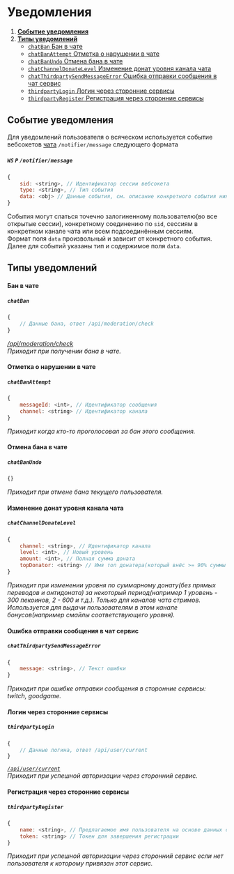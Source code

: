 Уведомления
===========
1. [**Событие уведомления**](#Событие-уведомления)
2. [**Типы уведомлений**](#Типы-уведомлений)
    - [`chatBan` Бан в чате](#Бан-в-чате)
    - [`chatBanAttempt` Отметка о нарушении в чате](#Отметка-о-нарушении-в-чате)
    - [`chatBanUndo` Отмена бана в чате](#Отмена-бана-в-чате)
    - [`chatChannelDonateLevel` Изменение донат уровня канала чата](#Изменение-донат-уровня-канала-чата)
    - [`chatThirdpartySendMessageError` Ошибка отправки сообщения в чат сервис](#Ошибка-отправки-сообщения-в-чат-сервис)
    - [`thirdpartyLogin` Логин через сторонние сервисы](#Логин-через-сторонние-сервисы)
    - [`thirdpartyRegister` Регистрация через сторонние сервисы](#Регистрация-через-сторонние-сервисы)


Событие уведомления
-------------------
Для уведомлений пользователя о всяческом используется событие вебсокетов [чата](chat.md#Протокол-взаимодействия) `/notifier/message` следующего формата
##### `WS` `P` `/notifier/message`
```js
{
    sid: <string>, // Идентификатор сессии вебсокета
    type: <string>, // Тип события
    data: <obj> // Данные события, см. описание конкретного события ниже
}
```
События могут слаться точечно залогиненному пользователю(во все открытые сессии), конкретному соединению по `sid`, сессиям в конкретном канале чата или всем подсоединённым сессиям.  
Формат поля `data` произвольный и зависит от конкретного события. Далее для событий указаны тип и содержимое поля `data`.


Типы уведомлений
----------------


#### Бан в чате
##### `chatBan`
```js
{
    // Данные бана, ответ /api/moderation/check 
}
```
*[/api/moderation/check](admin.md#Проверить-забанен-ли-пользователь)*  
*Приходит при получении бана в чате.*


#### Отметка о нарушении в чате
##### `chatBanAttempt`
```js
{
    messageId: <int>, // Идентификатор сообщения
    channel: <string> // Идентификатор канала
}
```
*Приходит когда кто-то проголосовал за бан этого сообщения.*


#### Отмена бана в чате
##### `chatBanUndo`
```js
{}
```
*Приходит при отмене бана текущего пользователя.*


#### Изменение донат уровня канала чата
##### `chatChannelDonateLevel`
```js
{
    channel: <string>, // Идентификатор канала
    level: <int>, // Новый уровень
    amount: <int>, // Полная сумма доната
    topDonator: <string> // Имя топ донатера(который внёс >= 90% суммы текущего доната за рассматриваемый период)
}
```
*Приходит при изменении уровня по суммарному донату(без прямых переводов и антидоната) за некоторый период(например 1 уровень - 300 пекоинов, 2 - 600 и т.д.). Только для каналов чата стримов. Используется для выдачи пользователям в этом канале бонусов(например смайлы соответствующего уровня).*


#### Ошибка отправки сообщения в чат сервис
##### `chatThirdpartySendMessageError`
```js
{
    message: <string>, // Текст ошибки
}
```
*Приходит при ошибке отправки сообщения в сторонние сервисы: twitch, goodgame.*


#### Логин через сторонние сервисы
##### `thirdpartyLogin`
```js
{
    // Данные логина, ответ /api/user/current 
}
```
*[`/api/user/current`](common.md#Данные-текущего-пользователя)*  
*Приходит при успешной авторизации через сторонний сервис.*


#### Регистрация через сторонние сервисы
##### `thirdpartyRegister`
```js
{
    name: <string>, // Предлагаемое имя пользователя на основе данных стороннего сервиса
    token: <string> // Токен для завершения регистрации
}
```
*Приходит при успешной авторизации через сторонний сервис если нет пользователя к которому привязан этот сервис.*